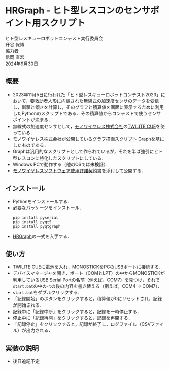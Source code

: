 # HRGraph - ヒト型レスコンのセンサポイント用スクリプト

ヒト型レスキューロボットコンテスト実行委員会  
升谷 保博  
協力者  
信岡 直宏  
2024年9月30日  

## 概要

- 2023年11月5日に行われた「ヒト型レスキューロボットコンテスト2023」において，要救助者人形に内蔵された無線式の加速度センサのデータを受信し，衝撃と傾きを計算し，そのグラフと積算値を画面に表示するために利用したPythonのスクリプトである．その積算値からコンテストで使うセンサポイントが決まる．
- 無線式の加速度センサとして，[モノワイヤレス株式会社](https://mono-wireless.com/)の[TWILITE CUE](https://mono-wireless.com/jp/products/twelite-cue/index.html)を使っている．
- モノワイヤレス株式会社が公開している[グラフ描画スクリプト](https://mono-wireless.com/jp/products/TWE-Lite-2525A/howtouse-graph.html) Graphを基にしたものである．
- Graphは汎用的なスクリプトとして作られているが，それを半ば強引にヒト型レスコンに特化したスクリプトにしている．
- Windows PCで動作する（他のOSでは未検証）．
- [モノワイヤレスソフトウェア使用許諾契約書](MW-SLA-1J.txt)を添付して公開する．

## インストール

- Pythonをインストールする．
- 必要なパッケージをインストール．
  ```
  pip install pyserial
  pip install pyqt5
  pip install pyqtgraph
  ```
- [HRGraph](https://github.com/HumanoidRescon/HRGraph)の一式を入手する．

## 使い方

- TWILITE CUEに電池を入れ，MONOSTICKをPCのUSBポートに接続する． 
- デバイスマネージャを開き，ポート（COMとLPT）の中からMONOSTICKが利用しているUSB Serial Portの名前（例えば，COM7）を見つけ，それで`start.bat`の中の`-t`の後の内容を書き替える（例えば，COM4 → COM7）．
- `start.bat`をダブルクリックする．
- 「記録開始」のボタンをクリックすると，積算値が0にリセットされ，記録が開始される．
- 記録中に「記録中断」をクリックすると，記録を一時停止する．
- 停止中に「記録再開」をクリックすると，記録を再開する．
- 「記録停止」をクリックすると，記録が終了し，ログファイル（CSVファイル）が出力される．

## 実装の説明

- 後日追記予定
